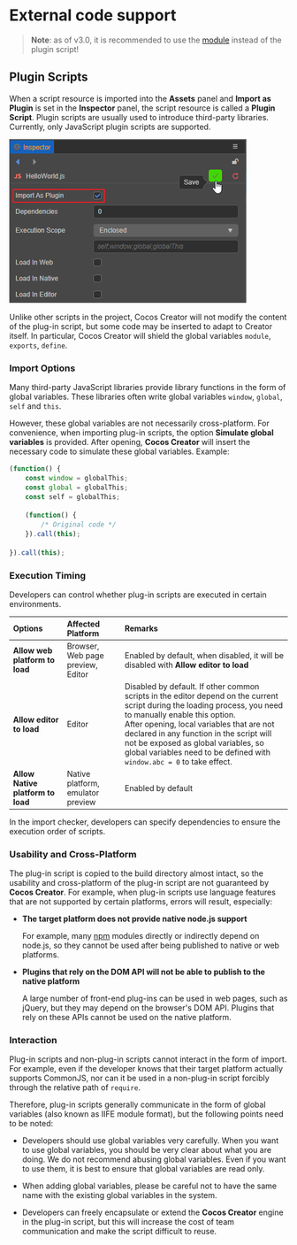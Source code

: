 # External code support

> **Note**: as of v3.0, it is recommended to use the [module](modules/index.md) instead of the plugin script!

## Plugin Scripts

When a script resource is imported into the **Assets** panel and **Import as Plugin** is set in the **Inspector** panel, the script resource is called a **Plugin Script**. Plugin scripts are usually used to introduce third-party libraries. Currently, only JavaScript plugin scripts are supported.

![import as plugin](plugin-scripts/import-as-plugin.png)

Unlike other scripts in the project, Cocos Creator will not modify the content of the plug-in script, but some code may be inserted to adapt to Creator itself. In particular, Cocos Creator will shield the global variables `module`, `exports`, `define`.

### Import Options

Many third-party JavaScript libraries provide library functions in the form of global variables. These libraries often write global variables `window`, `global`, `self` and `this`.

However, these global variables are not necessarily cross-platform. For convenience, when importing plug-in scripts, the option **Simulate global variables** is provided. After opening, **Cocos Creator** will insert the necessary code to simulate these global variables. Example:

```js
(function() {
    const window = globalThis;
    const global = globalThis;
    const self = globalThis;

    (function() {
        /* Original code */
    }).call(this);

}).call(this);
```

### Execution Timing

Developers can control whether plug-in scripts are executed in certain environments.

| Options | Affected Platform | Remarks |
| :--------- | :---------- | :---------- |
| **Allow web platform to load** | Browser, Web page preview, Editor | Enabled by default, when disabled, it will be disabled with **Allow editor to load** |
| **Allow editor to load** | Editor | Disabled by default. If other common scripts in the editor depend on the current script during the loading process, you need to manually enable this option. <br>After opening, local variables that are not declared in any function in the script will not be exposed as global variables, so global variables need to be defined with `window.abc = 0` to take effect. |
| **Allow Native platform to load** | Native platform, emulator preview | Enabled by default |

In the import checker, developers can specify dependencies to ensure the execution order of scripts.

### Usability and Cross-Platform

The plug-in script is copied to the build directory almost intact, so the usability and cross-platform of the plug-in script are not guaranteed by **Cocos Creator**. For example, when plug-in scripts use language features that are not supported by certain platforms, errors will result, especially:

- **The target platform does not provide native node.js support**

  For example, many [npm](https://www.npmjs.com/) modules directly or indirectly depend on node.js, so they cannot be used after being published to native or web platforms.

- **Plugins that rely on the DOM API will not be able to publish to the native platform**

  A large number of front-end plug-ins can be used in web pages, such as jQuery, but they may depend on the browser's DOM API. Plugins that rely on these APIs cannot be used on the native platform.

### Interaction

Plug-in scripts and non-plug-in scripts cannot interact in the form of import. For example, even if the developer knows that their target platform actually supports CommonJS, nor can it be used in a non-plug-in script forcibly through the relative path of `require`.

Therefore, plug-in scripts generally communicate in the form of global variables (also known as IIFE module format), but the following points need to be noted:

- Developers should use global variables very carefully. When you want to use global variables, you should be very clear about what you are doing. We do not recommend abusing global variables. Even if you want to use them, it is best to ensure that global variables are read only.

- When adding global variables, please be careful not to have the same name with the existing global variables in the system.

- Developers can freely encapsulate or extend the **Cocos Creator** engine in the plug-in script, but this will increase the cost of team communication and make the script difficult to reuse.
